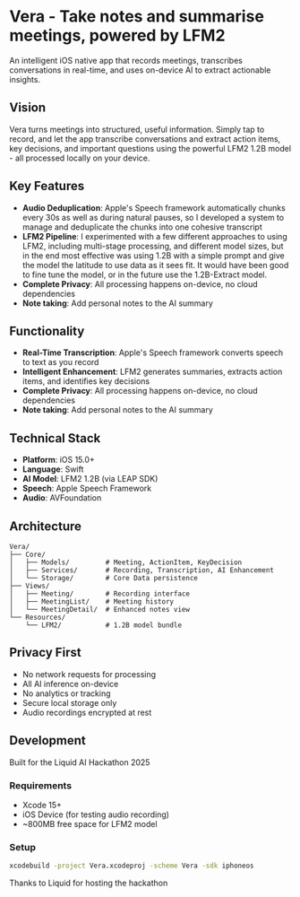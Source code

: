 # Vera - Take notes and summarise meetings, powered by LFM2

An intelligent iOS native app that records meetings, transcribes conversations in real-time, and uses on-device AI to extract actionable insights.

## Vision

Vera turns meetings into structured, useful information. Simply tap to record, and let the app transcribe conversations and extract action items, key decisions, and important questions using the powerful LFM2 1.2B model - all processed locally on your device.

## Key Features

- **Audio Deduplication**: Apple's Speech framework automatically chunks every 30s as well as during natural pauses, so I developed a system to manage and deduplicate the chunks into one cohesive transcript
- **LFM2 Pipeline**: I experimented with a few different approaches to using LFM2, including multi-stage processing, and different model sizes, but in the end most effective was using 1.2B with a simple prompt and give the model the latitude to use data as it sees fit. It would have been good to fine tune the model, or in the future use the 1.2B-Extract model.
- **Complete Privacy**: All processing happens on-device, no cloud dependencies
- **Note taking**: Add personal notes to the AI summary

## Functionality

- **Real-Time Transcription**: Apple's Speech framework converts speech to text as you record
- **Intelligent Enhancement**: LFM2 generates summaries, extracts action items, and identifies key decisions
- **Complete Privacy**: All processing happens on-device, no cloud dependencies
- **Note taking**: Add personal notes to the AI summary

## Technical Stack

- **Platform**: iOS 15.0+
- **Language**: Swift
- **AI Model**: LFM2 1.2B (via LEAP SDK)
- **Speech**: Apple Speech Framework
- **Audio**: AVFoundation

## Architecture

```
Vera/
├── Core/
│   ├── Models/         # Meeting, ActionItem, KeyDecision
│   ├── Services/       # Recording, Transcription, AI Enhancement
│   └── Storage/        # Core Data persistence
├── Views/
│   ├── Meeting/        # Recording interface
│   ├── MeetingList/    # Meeting history
│   └── MeetingDetail/  # Enhanced notes view
└── Resources/
    └── LFM2/           # 1.2B model bundle
```

## Privacy First

- No network requests for processing
- All AI inference on-device
- No analytics or tracking
- Secure local storage only
- Audio recordings encrypted at rest

## Development

Built for the Liquid AI Hackathon 2025

### Requirements
- Xcode 15+
- iOS Device (for testing audio recording)
- ~800MB free space for LFM2 model

### Setup
```bash
xcodebuild -project Vera.xcodeproj -scheme Vera -sdk iphoneos
```
Thanks to Liquid for hosting the hackathon